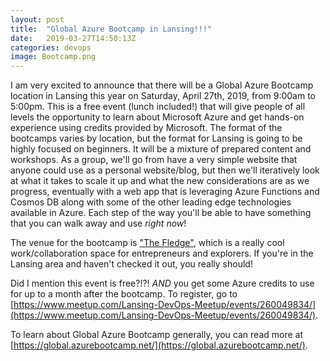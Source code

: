 ```yaml
---
layout: post
title:  "Global Azure Bootcamp in Lansing!!!"
date:   2019-03-27T14:50:13Z
categories: devops
image: Bootcamp.png
---
```

I am very excited to announce that there will be a Global Azure Bootcamp location in Lansing this year on Saturday, April 27th, 2019, from 9:00am to 5:00pm. This is a free event (lunch included!) that will give people of all levels the opportunity to learn about Microsoft Azure and get hands-on experience using credits provided by Microsoft. The format of the bootcamps varies by location, but the format for Lansing is going to be highly focused on beginners. It will be a mixture of prepared content and workshops. As a group, we'll go from have a very simple website that anyone could use as a personal website/blog, but then we'll iteratively look at what it takes to scale it up and what the new considerations are as we progress, eventually with a web app that is leveraging Azure Functions and Cosmos DB along with some of the other leading edge technologies available in Azure. Each step of the way you'll be able to have something that you can walk away and use _right now_!

The venue for the bootcamp is ["The Fledge"](http://thefledge.com/), which is a really cool work/collaboration space for entrepreneurs and explorers. If you're in the Lansing area and haven't checked it out, you really should!

Did I mention this event is free?!?! _AND_ you get some Azure credits to use for up to a month after the bootcamp. To register, go to [https://www.meetup.com/Lansing-DevOps-Meetup/events/260049834/](https://www.meetup.com/Lansing-DevOps-Meetup/events/260049834/).

To learn about Global Azure Bootcamp generally, you can read more at [https://global.azurebootcamp.net/](https://global.azurebootcamp.net/).